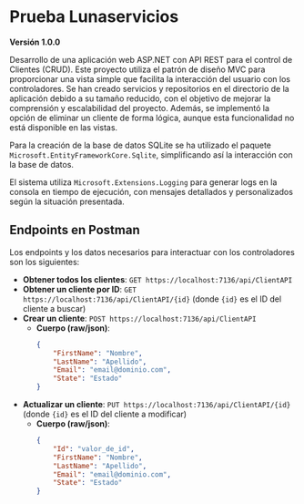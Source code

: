 # Prueba Lunaservicios
**Versión 1.0.0**

Desarrollo de una aplicación web ASP.NET con API REST para el control de Clientes (CRUD). Este proyecto utiliza el patrón de diseño MVC para proporcionar una vista simple que facilita la interacción del usuario con los controladores. Se han creado servicios y repositorios en el directorio de la aplicación debido a su tamaño reducido, con el objetivo de mejorar la comprensión y escalabilidad del proyecto. Además, se implementó la opción de eliminar un cliente de forma lógica, aunque esta funcionalidad no está disponible en las vistas.

Para la creación de la base de datos SQLite se ha utilizado el paquete `Microsoft.EntityFrameworkCore.Sqlite`, simplificando así la interacción con la base de datos.

El sistema utiliza `Microsoft.Extensions.Logging` para generar logs en la consola en tiempo de ejecución, con mensajes detallados y personalizados según la situación presentada.

## Endpoints en Postman

Los endpoints y los datos necesarios para interactuar con los controladores son los siguientes:

- **Obtener todos los clientes**: `GET https://localhost:7136/api/ClientAPI`
- **Obtener un cliente por ID**: `GET https://localhost:7136/api/ClientAPI/{id}` (donde `{id}` es el ID del cliente a buscar)
- **Crear un cliente**: `POST https://localhost:7136/api/ClientAPI`
  - **Cuerpo (raw/json)**:
    ```json
    {
        "FirstName": "Nombre",
        "LastName": "Apellido",
        "Email": "email@dominio.com",
        "State": "Estado"
    }
    ```
- **Actualizar un cliente**: `PUT https://localhost:7136/api/ClientAPI/{id}` (donde `{id}` es el ID del cliente a modificar)
  - **Cuerpo (raw/json)**:
    ```json
    {
        "Id": "valor_de_id",
        "FirstName": "Nombre",
        "LastName": "Apellido",
        "Email": "email@dominio.com",
        "State": "Estado"
    }
    ```